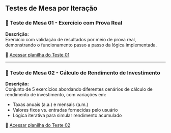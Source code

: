 ## Testes de Mesa por Iteração

### 🧪 Teste de Mesa 01 - Exercício com Prova Real

**Descrição:**  
Exercício com validação de resultados por meio de prova real, demonstrando o funcionamento passo a passo da lógica implementada.

🔗 [Acessar planilha do Teste 01](https://docs.google.com/spreadsheets/d/1XipB3ZIBw8UkZMpYaWwvHYc1QzzDljNCNjpN7aPZPSA/edit?usp=sharing)

---

### 🧮 Teste de Mesa 02 - Cálculo de Rendimento de Investimento

**Descrição:**  
Conjunto de 5 exercícios abordando diferentes cenários de cálculo de rendimento de investimento, com variações em:

- Taxas anuais (a.a.) e mensais (a.m.)
- Valores fixos vs. entradas fornecidas pelo usuário
- Lógica iterativa para simular rendimento acumulado

🔗 [Acessar planilha do Teste 02](https://docs.google.com/spreadsheets/d/1_OBFIq74LSEqApNQmf0huz9Fx3N_6GIrYWgUJMHYU-U/edit?usp=sharing)
